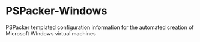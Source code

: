 # PSPacker-Windows
PSPacker templated configuration information for the automated creation of Microsoft WIndows virtual machines
